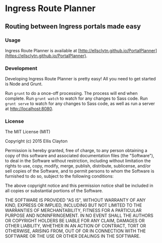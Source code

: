 # Ingress Route Planner

## Routing between Ingress portals made easy

### Usage

Ingress Route Planner is available at [http://ellsclytn.github.io/PortalPlanner](https://ellsclytn.github.io/PortalPlanner).

### Development

Developing Ingress Route Planner is pretty easy! All you need to get started is Node and Grunt.

Run `grunt` to do a once-off processing. The process will end when complete.
Run `grunt watch` to watch for any changes to Sass code.
Run `grunt serve` to watch for any changes to Sass code, as well as run a server at [http://localhost:8080](http://localhost:8080).

### License

The MIT License (MIT)

Copyright (c) 2015 Ellis Clayton

Permission is hereby granted, free of charge, to any person obtaining a copy
of this software and associated documentation files (the "Software"), to deal
in the Software without restriction, including without limitation the rights
to use, copy, modify, merge, publish, distribute, sublicense, and/or sell
copies of the Software, and to permit persons to whom the Software is
furnished to do so, subject to the following conditions:

The above copyright notice and this permission notice shall be included in all
copies or substantial portions of the Software.

THE SOFTWARE IS PROVIDED "AS IS", WITHOUT WARRANTY OF ANY KIND, EXPRESS OR
IMPLIED, INCLUDING BUT NOT LIMITED TO THE WARRANTIES OF MERCHANTABILITY,
FITNESS FOR A PARTICULAR PURPOSE AND NONINFRINGEMENT. IN NO EVENT SHALL THE
AUTHORS OR COPYRIGHT HOLDERS BE LIABLE FOR ANY CLAIM, DAMAGES OR OTHER
LIABILITY, WHETHER IN AN ACTION OF CONTRACT, TORT OR OTHERWISE, ARISING FROM,
OUT OF OR IN CONNECTION WITH THE SOFTWARE OR THE USE OR OTHER DEALINGS IN THE
SOFTWARE.


